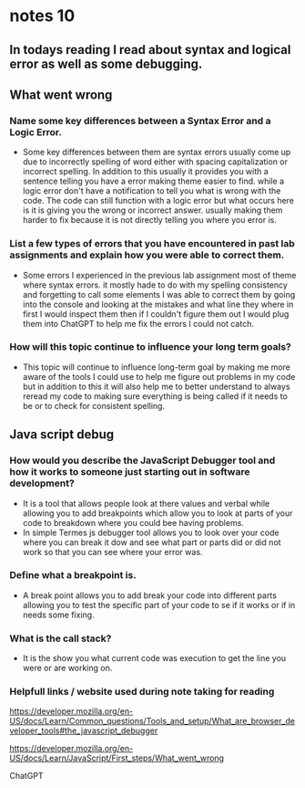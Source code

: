 # notes 10 


## In todays reading I read about syntax and logical error as well as some debugging. 


## What went wrong 

### Name some key differences between a Syntax Error and a Logic Error.

- Some key differences between them are syntax errors usually come up due to incorrectly spelling of word either with spacing capitalization or incorrect spelling. In addition to this usually it provides you with a sentence telling you have a error making theme easier to find. while a logic error don't have a notification to tell you what is wrong with the code. The code can still function with a logic error but what occurs here is it is giving you the wrong or incorrect answer. usually making them harder to fix because it is not directly telling you where you error is. 

### List a few types of errors that you have encountered in past lab assignments and explain how you were able to correct them.

- Some errors I experienced in the previous lab assignment most of theme where syntax errors. it mostly hade to do with my spelling consistency and forgetting to call some elements I was able to correct them by going into the console and looking at the mistakes and what line they where in first I would inspect them then if I couldn't figure them out I would plug them into ChatGPT to help me fix the errors I could not catch.
 
### How will this topic continue to influence your long term goals?

- This topic will continue to influence long-term goal  by making me more aware of the tools I could use to help me figure out problems in my code but in addition to  this it will also help me to better understand to always reread my code to making sure everything is being called if it  needs to be or to check for consistent spelling. 


## Java script debug 

### How would you describe the JavaScript Debugger tool and how it works to someone just starting out in software development?
- It is a tool that allows people look at there values and verbal while allowing you to add breakpoints which allow you to look at parts of your code to breakdown where you could bee having problems.
- In simple Termes js debugger tool allows you to look over your code where you can break it dow and see what part or parts did or did not work so that you can see where your error was.  

### Define what a breakpoint is.
- A break point allows you to add break your code into different parts allowing you to test the specific part of your code to se if it works or if in needs some fixing. 

### What is the call stack? 
- It is the show you what current code was execution to get the line you were or are working on.



### Helpfull links / website used during note taking for reading

https://developer.mozilla.org/en-US/docs/Learn/Common_questions/Tools_and_setup/What_are_browser_developer_tools#the_javascript_debugger

https://developer.mozilla.org/en-US/docs/Learn/JavaScript/First_steps/What_went_wrong

ChatGPT
